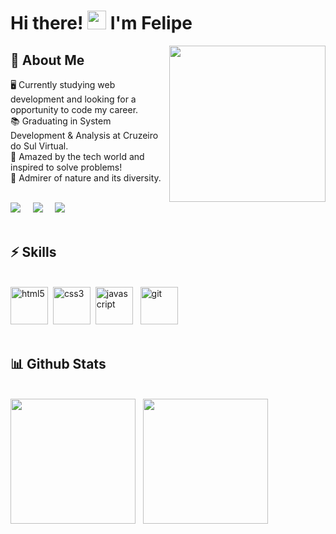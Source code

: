 <h1 align="left"> Hi there! <img src = "https://raw.githubusercontent.com/MartinHeinz/MartinHeinz/master/wave.gif" width = 30px> I'm Felipe</h1>

<img align='right' src='https://media.tenor.com/_DOBjnGspYAAAAAC/code-coding.gif' width="250">

## 💬 About Me 

🖥️ Currently studying web development and looking for a opportunity to code my career.</br>
📚 Graduating in System Development & Analysis at Cruzeiro do Sul Virtual.</br>
🔭 Amazed by the tech world and inspired to solve problems!</br>
🌱 Admirer of nature and its diversity.
</br>
</br>

<div align="left">
<a href="https://www.linkedin.com/in/felipe-amaral-a366a323a/"><img src="https://img.shields.io/badge/LinkedIn-0077B5?style=for-the-badge&logo=linkedin&logoColor=white" /></a>&nbsp;&nbsp;&nbsp;&nbsp;  
<a href="mailto:felipeamaral.bio@gmail.com?subject=Olá%20Felipe%20Amaral"><img src="https://img.shields.io/badge/gmail-%23D14836.svg?&style=for-the-badge&logo=gmail&logoColor=white" /></a>&nbsp;&nbsp;&nbsp;&nbsp;
<a href="https://codepen.io/FelipeAmrl"><img src="https://img.shields.io/badge/Codepen-000000?style=for-the-badge&logo=codepen&logoColor=white" /></a>&nbsp;&nbsp;&nbsp;&nbsp;
</div>

</br>

## ⚡ Skills 
</br>

<div align="left" style="display: inline_block">
    <img width="60" alt="html5" src="https://cdn.jsdelivr.net/gh/devicons/devicon/icons/html5/html5-plain-wordmark.svg"/>&nbsp;
    <img width="60" alt="css3" src="https://cdn.jsdelivr.net/gh/devicons/devicon/icons/css3/css3-plain-wordmark.svg"/>&nbsp;
    <img width="60" alt="javascript" src="https://cdn.jsdelivr.net/gh/devicons/devicon/icons/javascript/javascript-original.svg"/>&nbsp;&nbsp;
    <img width="60" alt="git" src="https://cdn.jsdelivr.net/gh/devicons/devicon/icons/git/git-original.svg"/>  
</div>
</br>

## 📊 Github Stats
</br>

<div align="left"> 
<img height = "200em" src="https://github-readme-stats.vercel.app/api/top-langs/?username=FelipeAmrl&show_icons=true&theme=dracula"/>&nbsp;&nbsp;
<img height = "200em" src="https://github-readme-stats.vercel.app/api?username=FelipeAmrl&show_icons=true&theme=dracula" />
</div>




